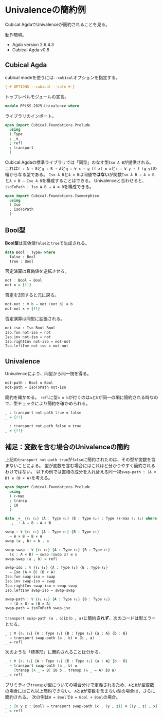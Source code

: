 # Univalenceの簡約例

Cubical AgdaでUnivalenceが簡約されることを見る。

動作環境。

*   Agda version 2.6.4.3
*   Cubical Agda v0.8

## Cubical Agda

cubical modeを使うには`--cubical`オプションを指定する。

```agda
{-# OPTIONS --cubical --safe #-}
```

トップレベルモジュールの宣言。

```agda
module PPLSS-2025.Univalence where
```

ライブラリのインポート。

```agda
open import Cubical.Foundations.Prelude
  using
  ( Type
  ; _≡_
  ; refl
  ; transport
  )
```

Cubical Agdaの標準ライブラリでは「同型」のなす型`Iso A B`が提供される。
これは`f : A → B`と`g : B → A`と`η : ∀ x → g (f x) ≡ x`と`ε : ∀ y → f (g y)`の組からなる型である。
`Iso A B`と`A ≃ B`は同値**ではない**が関数`Iso A B → A ≃ B`と`A ≃ B → Iso A B`を構成することはできる。
Univalenceと合わせると、`isoToPath : Iso A B → A ≡ B`を構成できる。

```agda
open import Cubical.Foundations.Isomorphism
  using
  ( Iso
  ; isoToPath
  )
```

## Bool型

**Bool型**は真偽値`false`と`true`で生成される。

```agda
data Bool : Type₀ where
  false : Bool
  true : Bool
```

否定演算は真偽値を逆転させる。

```agda
not : Bool → Bool
not x = {!!}
```

否定を2回すると元に戻る。

```agda
not-not : ∀ b → not (not b) ≡ b
not-not x = {!!}
```

否定演算は同型に拡張される。

```agda
not-iso : Iso Bool Bool
Iso.fun not-iso = not
Iso.inv not-iso = not
Iso.rightInv not-iso = not-not
Iso.leftInv not-iso = not-not
```

## Univalence

Univalenceにより、同型から同一視を得る。

```agda
not-path : Bool ≡ Bool
not-path = isoToPath not-iso
```

簡約を確かめる。
`refl`に型`a ≡ b`が付くのは`a`と`b`が同一の項に簡約される時なので、型チェックにより簡約を確かめられる。

```agda
_ : transport not-path true ≡ false
_ = {!!}

_ : transport not-path false ≡ true
_ = {!!}
```

## 補足：変数を含む場合のUnivalenceの簡約

上記の`transport not-path true`が`false`に簡約されたのは、その型が変数を含まないことによる。
型が変数を含む場合にはこれほど分かりやすく簡約されるわけではない。
以下の例では直積の成分を入れ替える同一視`swap-path : (A × B) ≡ (B × A)`を考える。

```agda
open import Cubical.Foundations.Prelude
  using
  ( ℓ-max
  ; transp
  ; i0
  )

data _×_ {ℓ₁ ℓ₂} (A : Type ℓ₁) (B : Type ℓ₂) : Type (ℓ-max ℓ₁ ℓ₂) where
  _,_ : A → B → A × B

swap : ∀ {ℓ₁ ℓ₂} {A : Type ℓ₁} {B : Type ℓ₂}
  → A × B → B × A
swap (a , b) = b , a

swap-swap : ∀ {ℓ₁ ℓ₂} {A : Type ℓ₁} {B : Type ℓ₂}
  (x : A × B) → swap (swap x) ≡ x
swap-swap (a , b) = refl

swap-iso : ∀ {ℓ₁ ℓ₂} {A : Type ℓ₁} {B : Type ℓ₂}
  → Iso (A × B) (B × A)
Iso.fun swap-iso = swap
Iso.inv swap-iso = swap
Iso.rightInv swap-iso = swap-swap
Iso.leftInv swap-iso = swap-swap

swap-path : ∀ {ℓ₁ ℓ₂} {A : Type ℓ₁} {B : Type ℓ₂}
  → (A × B) ≡ (B × A)
swap-path = isoToPath swap-iso
```

`transport swap-path (a , b)`は`(b , a)`に簡約**されず**、次のコードは型エラーとなる。

```text
_ : ∀ {ℓ₁ ℓ₂} {A : Type ℓ₁} {B : Type ℓ₂} {a : A} {b : B}
  → transport swap-path (a , b) ≡ (b , a)
_ = refl
```

次のような「標準形」に簡約されることは分かる。

```agda
_ : ∀ {ℓ₁ ℓ₂} {A : Type ℓ₁} {B : Type ℓ₂} {a : A} {b : B}
  → transport swap-path (a , b) ≡
    (transp (λ _ → B) i0 b , transp (λ _ → A) i0 a)
_ = refl
```

プリミティヴ`transp`が型についての場合分けで定義されるため、`A`と`B`が型変数の場合にはこれ以上簡約できない。
`A`と`B`が変数を含まない型の場合は、さらに簡約される。
次の例は`A = Bool`で`B = Bool × Bool`の場合。

```agda
_ : {x y z : Bool} → transport swap-path (x , (y , z)) ≡ ((y , z) , x)
_ = refl
```
